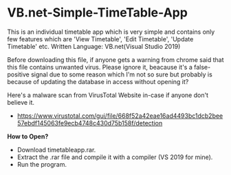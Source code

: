 # VB.net-Simple-TimeTable-App
This is an individual timetable app which is very simple and contains only few features which are 'View Timetable', 'Edit Timetable', 'Update Timetable' etc.
Written Language: VB.net(Visual Studio 2019)

Before downloading this file, if anyone gets a warning from chrome said that this file contains unwanted virus. Please ignore it, beacause it's a false-positive signal due to some reason which I'm not so sure but probably is because of updating the database in access without opening it?

Here's a malware scan from VirusTotal Website in-case if anyone don't believe it.
- https://www.virustotal.com/gui/file/668f52a42eae16ad4493bc1dcb2bee57ebdf145063fe9ecb4748c430d75b158f/detection

<b>How to Open?</b>
- Download timetableapp.rar.
- Extract the .rar file and compile it with a compiler (VS 2019 for mine).
- Run the program.
